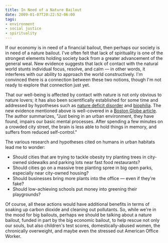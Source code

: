 ```yaml
---
title: In Need of a Nature Bailout
date: 2009-01-07T20:22:52-06:00
tags:
- environment
- social justice
- spirituality
---
```



If our economy is in need of a financial bailout, then perhaps our society is
in need of a nature bailout. I've often felt that
lack of spirituality is one of the strongest elements holding society back from
a greater advancement of the general weal. New evidence suggests that lack of
contact with the natural world stunts individual focus, resolve, and calm
— in other words, it interferes with our ability to
approach the world constructively. I'm convinced there is a connection between
these two notions, though I'm not ready to explore that connection just yet.

<!-- truncate -->

That our well-being is affected by contact with nature is not only obvious to
nature lovers; it has also been scientifically established for some time and
addressed by hypotheses such as [nature deficit
disorder](https://www.salon.com/2005/06/02/louv/) and
[biophilia](https://en.wikipedia.org/wiki/Biophilia). The new evidence mentioned
above is well-covered in a [Boston Globe
article](https://www.northassoc.org/2009/01/14/boston-globe-how-the-city-hurts-your-brain/).
The author summarizes, "Just being in an urban environment, they have found,
impairs our basic mental processes. After spending a few minutes on a crowded
city street, the brain is less able to hold things in memory, and suffers from
reduced self-control."

The various research and hypotheses cited on humans in urban habitats lead me
to wonder:

* Should cities that are trying to tackle obesity try planting trees in
city-owned sidewalks and parking lots near fast food restaurants?
* Should cities go on a massive tree planting spree in big open parks,
especially near city-owned housing?
* Should businesses bring more plants into the office — even if they're fake?
* Should low-achieving schools put money into greening their playgrounds?

Of course, all these actions would have additional benefits in terms of
soaking up carbon dioxide and cleaning out pollutants. So, while we're in the
mood for big bailouts, perhaps we should be talking about a nature bailout,
funded in part by the big economic bailout, to help rescue not only our souls,
but also children's test scores, domestically-abused women, the chronically
overweight, and maybe even the stressed out American Office Worker.

